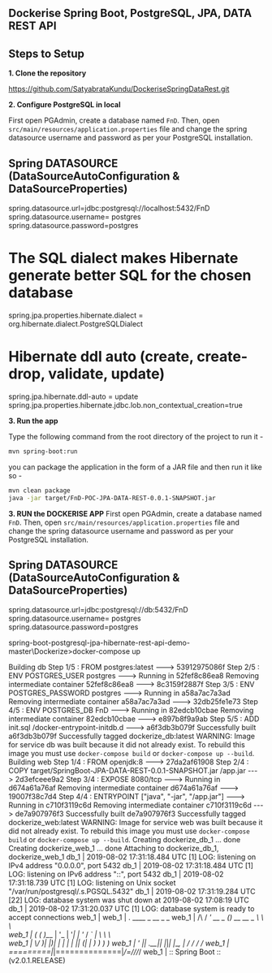 ## Dockerise Spring Boot, PostgreSQL, JPA, DATA REST API



## Steps to Setup

**1. Clone the repository**

https://github.com/SatyabrataKundu/DockeriseSpringDataRest.git

**2. Configure PostgreSQL in local**

First open PGAdmin, create a database named `FnD`. Then, open `src/main/resources/application.properties` file and change the spring datasource username and password as per your PostgreSQL installation.

## Spring DATASOURCE (DataSourceAutoConfiguration & DataSourceProperties)
spring.datasource.url=jdbc:postgresql://localhost:5432/FnD
spring.datasource.username= postgres
spring.datasource.password=postgres

# The SQL dialect makes Hibernate generate better SQL for the chosen database
spring.jpa.properties.hibernate.dialect = org.hibernate.dialect.PostgreSQLDialect

# Hibernate ddl auto (create, create-drop, validate, update)
spring.jpa.hibernate.ddl-auto = update
spring.jpa.properties.hibernate.jdbc.lob.non_contextual_creation=true 

**3. Run the app**

Type the following command from the root directory of the project to run it -

```bash
mvn spring-boot:run
```
you can package the application in the form of a JAR file and then run it like so -

```bash
mvn clean package
java -jar target/FnD-POC-JPA-DATA-REST-0.0.1-SNAPSHOT.jar
```
**3. RUN the DOCKERISE APP**
First open PGAdmin, create a database named `FnD`. Then, open `src/main/resources/application.properties` file and change the spring datasource username and password as per your PostgreSQL installation.

## Spring DATASOURCE (DataSourceAutoConfiguration & DataSourceProperties)
spring.datasource.url=jdbc:postgresql://db:5432/FnD
spring.datasource.username= postgres
spring.datasource.password=postgres


spring-boot-postgresql-jpa-hibernate-rest-api-demo-master\Dockerize>docker-compose up

Building db
Step 1/5 : FROM postgres:latest
 ---> 53912975086f
Step 2/5 : ENV POSTGRES_USER postgres
 ---> Running in 52fef8c86ea8
Removing intermediate container 52fef8c86ea8
 ---> 8c3159f2887f
Step 3/5 : ENV POSTGRES_PASSWORD postgres
 ---> Running in a58a7ac7a3ad
Removing intermediate container a58a7ac7a3ad
 ---> 32db25fe1e73
Step 4/5 : ENV POSTGRES_DB FnD
 ---> Running in 82edcb10cbae
Removing intermediate container 82edcb10cbae
 ---> e897b8f9a9ab
Step 5/5 : ADD init.sql /docker-entrypoint-initdb.d
 ---> a6f3db3b079f
Successfully built a6f3db3b079f
Successfully tagged dockerize_db:latest
WARNING: Image for service db was built because it did not already exist. To rebuild this image you must use `docker-compose build` or `docker-compose up --build`.
Building web
Step 1/4 : FROM openjdk:8
 ---> 27da2af61908
Step 2/4 : COPY target/SpringBoot-JPA-DATA-REST-0.0.1-SNAPSHOT.jar /app.jar
 ---> 2d3efceee9a2
Step 3/4 : EXPOSE 8080/tcp
 ---> Running in d674a61a76af
Removing intermediate container d674a61a76af
 ---> 19007f38c7d4
Step 4/4 : ENTRYPOINT ["java", "-jar", "/app.jar"]
 ---> Running in c710f3119c6d
Removing intermediate container c710f3119c6d
 ---> de7a907976f3
Successfully built de7a907976f3
Successfully tagged dockerize_web:latest
WARNING: Image for service web was built because it did not already exist. To rebuild this image you must use `docker-compose build` or `docker-compose up --build`.
Creating dockerize_db_1 ... done
Creating dockerize_web_1 ... done
Attaching to dockerize_db_1, dockerize_web_1
db_1   | 2019-08-02 17:31:18.484 UTC [1] LOG:  listening on IPv4 address "0.0.0.0", port 5432
db_1   | 2019-08-02 17:31:18.484 UTC [1] LOG:  listening on IPv6 address "::", port 5432
db_1   | 2019-08-02 17:31:18.739 UTC [1] LOG:  listening on Unix socket "/var/run/postgresql/.s.PGSQL.5432"
db_1   | 2019-08-02 17:31:19.284 UTC [22] LOG:  database system was shut down at 2019-08-02 17:08:19 UTC
db_1   | 2019-08-02 17:31:20.037 UTC [1] LOG:  database system is ready to accept connections
web_1  |
web_1  |   .   ____          _            __ _ _
web_1  |  /\\ / ___'_ __ _ _(_)_ __  __ _ \ \ \ \
web_1  | ( ( )\___ | '_ | '_| | '_ \/ _` | \ \ \ \
web_1  |  \\/  ___)| |_)| | | | | || (_| |  ) ) ) )
web_1  |   '  |____| .__|_| |_|_| |_\__, | / / / /
web_1  |  =========|_|==============|___/=/_/_/_/
web_1  |  :: Spring Boot ::        (v2.0.1.RELEASE)
